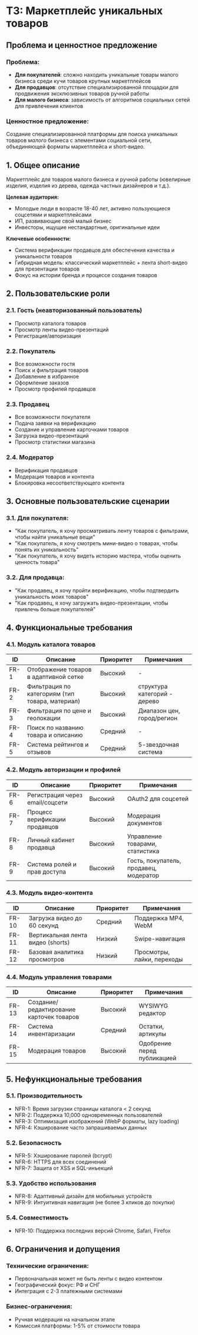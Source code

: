 # ТЗ: Маркетплейс уникальных товаров 

## Проблема и ценностное предложение

### Проблема:
- **Для покупателей**: сложно находить уникальные товары малого бизнеса среди кучи товаров крупных маркетплейсов
- **Для продавцов**: отсутствие специализированной площадки для продвижения эксклюзивных товаров ручной работы
- **Для малого бизнеса**: зависимость от алгоритмов социальных сетей для привлечения клиентов

### Ценностное предложение:
Создание специализированной платформы для поиска уникальных товаров *малого* бизнеса с элементами социальной сети, объединяющей форматы маркетплейса и short-видео.

## 1. Общее описание
Маркетплейс для товаров малого бизнеса и ручной работы (ювелирные изделия, изделия из дерева, одежда частных дизайнеров и т.д.). 

**Целевая аудитория:**
- Молодые люди в возрасте 18-40 лет, активно пользующиеся соцсетями и маркетплейсами
- ИП, развивающие свой малый бизнес
- Инвесторы, ищущие нестандартные, оригинальные идеи

**Ключевые особенности:**
- Система верификации продавцов для обеспечения качества и уникальности товаров
- Гибридная модель: классический маркетплейс + лента short-видео для презентации товаров
- Фокус на истории бренда и процессе создания товаров

## 2. Пользовательские роли

### 2.1. Гость (неавторизованный пользователь)
- Просмотр каталога товаров
- Просмотр ленты видео-презентаций
- Регистрация/авторизация

### 2.2. Покупатель
- Все возможности гостя
- Поиск и фильтрация товаров
- Добавление в избранное
- Оформление заказов
- Просмотр профилей продавцов

### 2.3. Продавец
- Все возможности покупателя
- Подача заявки на верификацию
- Создание и управление карточками товаров
- Загрузка видео-презентаций
- Просмотр статистики магазина

### 2.4. Модератор
- Верификация продавцов
- Модерация товаров и контента
- Блокировка несоответствующего контента

## 3. Основные пользовательские сценарии

### 3.1. Для покупателя:
- "Как покупатель, я хочу просматривать ленту товаров с фильтрами, чтобы найти уникальные вещи"
- "Как покупатель, я хочу смотреть мини-видео о товарах, чтобы понять их уникальность"
- "Как покупатель, я хочу видеть историю мастера, чтобы оценить ценность товара"

### 3.2. Для продавца:
- "Как продавец, я хочу пройти верификацию, чтобы подтвердить уникальность моих товаров"
- "Как продавец, я хочу загружать видео-презентации, чтобы привлечь больше покупателей"

## 4. Функциональные требования

### 4.1. Модуль каталога товаров
| ID | Описание | Приоритет | Примечания |
|----|----------|-----------|------------|
| FR-1 | Отображение товаров в адаптивной сетке | Высокий | - |
| FR-2 | Фильтрация по категориям (тип товара, материал) | Высокий | структура категорий - дерево |
| FR-3 | Фильтрация по цене и геолокации | Высокий | Диапазон цен, город/регион |
| FR-4 | Поиск по названию товара и описанию | Средний | - |
| FR-5 | Система рейтингов и отзывов | Средний | 5-звездочная система |

### 4.2. Модуль авторизации и профилей
| ID | Описание | Приоритет | Примечания |
|----|----------|-----------|------------|
| FR-6 | Регистрация через email/соцсети | Высокий | OAuth2 для соцсетей |
| FR-7 | Процесс верификации продавцов | Высокий | Модерация документов |
| FR-8 | Личный кабинет продавца | Высокий | Управление товарами, статистика |
| FR-9 | Система ролей и прав доступа | Высокий | Гость, покупатель, продавец, модератор |

### 4.3. Модуль видео-контента
| ID | Описание | Приоритет | Примечания |
|----|----------|-----------|------------|
| FR-10 | Загрузка видео до 60 секунд | Средний | Поддержка MP4, WebM |
| FR-11 | Вертикальная лента видео (shorts) | Низкий | Swipe-навигация |
| FR-12 | Базовая аналитика просмотров | Низкий | Просмотры, лайки, переходы |

### 4.4. Модуль управления товарами
| ID | Описание | Приоритет | Примечания |
|----|----------|-----------|------------|
| FR-13 | Создание/редактирование карточек товаров | Высокий | WYSIWYG редактор |
| FR-14 | Система инвентаризации | Средний | Остатки, артикулы |
| FR-15 | Модерация товаров | Высокий | Одобрение перед публикацией |

## 5. Нефункциональные требования

### 5.1. Производительность
- NFR-1: Время загрузки страницы каталога < 2 секунд
- NFR-2: Поддержка 10,000 одновременных пользователей
- NFR-3: Оптимизация изображений (WebP форматы, lazy loading)
- NFR-4: Кэширование часто запрашиваемых данных

### 5.2. Безопасность
- NFR-5: Хэширование паролей (bcrypt)
- NFR-6: HTTPS для всех соединений
- NFR-7: Защита от XSS и SQL-инъекций

### 5.3. Удобство использования
- NFR-8: Адаптивный дизайн для мобильных устройств
- NFR-9: Интуитивная навигация (не более 3 кликов до покупки)

### 5.4. Совместимость
- NFR-10: Поддержка последних версий Chrome, Safari, Firefox

## 6. Ограничения и допущения

### Технические ограничения:
- Первоначальная может не быть ленты с видео контентом
- Географический фокус: РФ и СНГ
- Интеграция с 2-3 платежными системами

### Бизнес-ограничения:
- Ручная модерация на начальном этапе
- Комиссия платформы: 1-5% от стоимости товара
